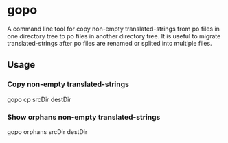 gopo
====

A command line tool for copy non-empty translated-strings from po files in one directory tree to po files in another directory tree.
It is useful to migrate translated-strings after po files are renamed or splited into multiple files.


## Usage

### Copy non-empty translated-strings

gopo cp srcDir destDir


### Show orphans non-empty translated-strings

gopo orphans srcDir destDir
